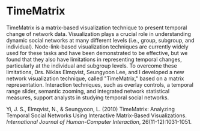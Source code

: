 TimeMatrix
==========

TimeMatrix is a matrix-based visualization technique to present temporal change of network data. Visualization plays a crucial role in understanding dynamic social networks at many different levels (i.e., group, subgroup, and individual). Node-link-based visualization techniques are currently widely used for these tasks and have been demonstrated to be effective, but we found that they also have limitations in representing temporal changes, particularly at the individual and subgroup levels. To overcome these limitations, Drs. Niklas Elmqvist, Seungyoon Lee, and I developed a new network visualization technique, called "TimeMatrix," based on a matrix representation. Interaction techniques, such as overlay controls, a temporal range slider, semantic zooming, and integrated network statistical measures, support analysts in studying temporal social networks.

Yi, J. S., Elmqvist, N., & Seungyoon, L. (2010) TimeMatrix: Analyzing Temporal Social Networks Using Interactive Matrix-Based Visualizations. _International Journal of Human-Computer Interaction_, 26(11-12):1031-1051. 
